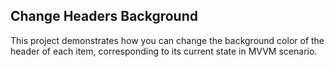 ## Change Headers Background
This project demonstrates how you can change the background color of the header of each item, corresponding to its current state in MVVM scenario.

[//]: <keywords: color, databinding, mvvm, object, headerstyle, tileviewitemheader>